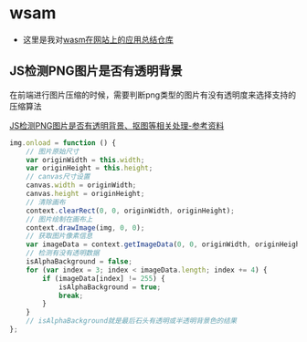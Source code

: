 # wsam


- 这里是我对[wasm在网站上的应用总结仓库](https://github.com/congwa/wasm-codecs-browser)


## JS检测PNG图片是否有透明背景

在前端进行图片压缩的时候，需要判断png类型的图片有没有透明度来选择支持的压缩算法

[JS检测PNG图片是否有透明背景、抠图等相关处理-参考资料](https://www.zhangxinxu.com/wordpress/2018/05/canvas-png-transparent-background-detect/)

```js
img.onload = function () {
    // 图片原始尺寸
    var originWidth = this.width;
    var originHeight = this.height;
    // canvas尺寸设置
    canvas.width = originWidth;
    canvas.height = originHeight;
    // 清除画布
    context.clearRect(0, 0, originWidth, originHeight);
    // 图片绘制在画布上
    context.drawImage(img, 0, 0);
    // 获取图片像素信息
    var imageData = context.getImageData(0, 0, originWidth, originHeight).data;
    // 检测有没有透明数据
    isAlphaBackground = false;
    for (var index = 3; index < imageData.length; index += 4) {
        if (imageData[index] != 255) {
            isAlphaBackground = true;
            break;    
        }
    }
    // isAlphaBackground就是最后石头有透明或半透明背景色的结果
};
```
